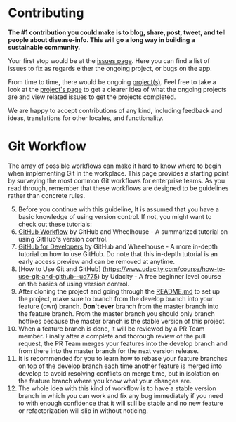 Contributing
============

**The #1 contribution you could make is to blog, share, post, tweet, and tell people about disease-info.  This will go a long way in building a sustainable community.**

Your first stop would be at the [issues page](https://github.com/devcenter-square/disease-info-ui/issues). Here you can find a list of issues to fix as regards either the ongoing project, or bugs on the app.

From time to time, there would be ongoing [project(s)](https://github.com/devcenter-square/disease-info-ui/projects). Feel free to take a look at the [project's page](https://github.com/devcenter-square/disease-info-ui/projects) to get a clearer idea of what the ongoing projects are and view related issues to get the projects completed.

We are happy to accept contributions of any kind, including feedback and ideas, translations for other locales, and functionality.

Git Workflow
============
The array of possible workflows can make it hard to know where to begin when implementing Git in the workplace. This page provides a starting point by surveying the most common Git workflows for enterprise teams. As you read through, remember that these workflows are designed to be guidelines rather than concrete rules.

5. Before you continue with this guideline, It is assumed that you have a basic knowledge of using version control. If not, you might want to check out these tutorials:
  6. [GitHub Workflow](https://learn.wheelhouse.io/events/workflow) by GitHub and Wheelhouse - A summarized tutorial on using GitHub's version control.
  7. [GitHub for Developers](https://learn.wheelhouse.io/events/early-access) by GitHub and Wheelhouse - A more in-depth tutorial on how to use GitHub. Do note that this in-depth tutorial is an early access preview and can be removed at anytime.
  8. [How to Use Git and GitHub] (https://www.udacity.com/course/how-to-use-git-and-github--ud775) by Udacity - A free beginner level course on the basics of using version control.
4. After cloning the project and going through the [README.md](https://github.com/devcenter-square/disease-info-ui/blob/dev/README.md) to set up the project, make sure to branch from the develop branch into your feature (own) branch. **Don't ever** branch from the master branch into the feature branch. From the master branch you should only branch hotfixes because the master branch is the stable version of this project.
3. When a feature branch is done, it will be reviewed by a PR Team member. Finally after a complete and thorough review of the pull request, the PR Team merges your features into the develop branch and from there into the master branch for the next version release.
2. It is recommended for you to learn how to rebase your feature branches on top of the develop branch each time another feature is merged into develop to avoid resolving conflicts on merge time, but in isolation on the feature branch where you know what your changes are.
1. The whole idea with this kind of workflow is to have a stable version branch in which you can work and fix any bug immediately if you need to with enough confidence that it will still be stable and no new feature or refactorization will slip in without noticing.
